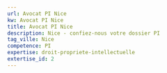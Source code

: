 ```yaml
---
url: Avocat PI Nice
kw: Avocat PI Nice
title: Avocat PI Nice
description: Nice - confiez-nous votre dossier PI
tag_ville: Nice
competence: PI
expertise: droit-propriete-intellectuelle
extertise_id: 2
---
```

